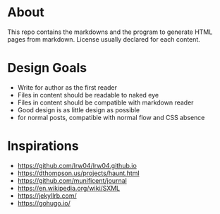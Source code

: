 # About

This repo contains the markdowns and the program to generate HTML pages from markdown.
License usually declared for each content.

# Design Goals
- Write for author as the first reader
- Files in content should be readable to naked eye
- Files in content should be compatible with markdown reader
- Good design is as little design as possible
- for normal posts, compatible with normal flow and CSS absence

# Inspirations
- https://github.com/lrw04/lrw04.github.io
- https://dthompson.us/projects/haunt.html
- https://github.com/munificent/journal
- https://en.wikipedia.org/wiki/SXML
- https://jekyllrb.com/
- https://gohugo.io/